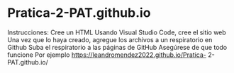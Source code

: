 # Pratica-2-PAT.github.io

Instrucciones:
Cree un HTML 
Usando Visual Studio Code, cree el sitio web 
Una vez que lo haya creado, agregue los archivos a un respiratorio en Github
Suba el respiratorio a las páginas de GitHub
Asegúrese de que todo funcione
Por ejemplo https://leandromendez2022.github.io/Pratica- 2-PAT.github.io/
